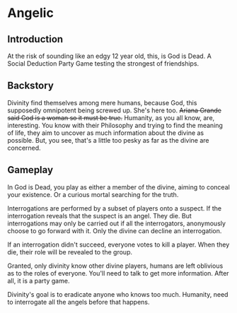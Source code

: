 # Angelic
## Introduction

At the risk of sounding like an edgy 12 year old, this, is God is Dead. A Social Deduction Party Game testing the strongest of friendships.

## Backstory

Divinity find themselves among mere humans, because God, this supposedly omnipotent being screwed up. She's here too. ~~Ariana Grande said God is a woman so it must be true.~~ 
Humanity, as you all know, are, interesting. You know with their Philosophy and trying to find the meaning of life, they aim to uncover as much information about the divine as possible. But, you see, that's a little too pesky as far as the divine are concerned. 

## Gameplay

In God is Dead, you play as either a member of the divine, aiming to conceal your existence. Or a curious mortal searching for the truth. 

Interrogations are performed by a subset of players onto a suspect. If the interrogation reveals that the suspect is an angel. They die. But interrogations may only be carried out if all the interrogators, anonymously choose to go forward with it. Only the divine can decline an interrogation. 

If an interrogation didn't succeed, everyone votes to kill a player. When they die, their role will be revealed to the group.

Granted, only divinity know other divine players, humans are left oblivious as to the roles of everyone. You'll need to talk to get more information. After all, it is a party game.

Divinity's goal is to eradicate anyone who knows too much. Humanity, need to interrogate all the angels before that happens.

